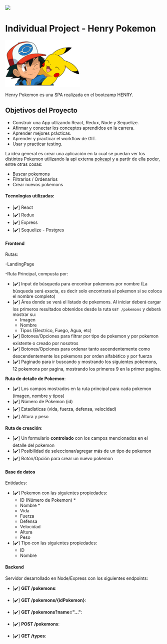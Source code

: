 <p align='left'>
    <img src='https://static.wixstatic.com/media/85087f_0d84cbeaeb824fca8f7ff18d7c9eaafd~mv2.png/v1/fill/w_160,h_30,al_c,q_85,usm_0.66_1.00_0.01/Logo_completo_Color_1PNG.webp' </img>
</p>

# Individual Project - Henry Pokemon

<p align="left">
  <img height="150" src="./pokemon.png" />
</p>

Henry Pokemon es una SPA realizada en el bootcamp HENRY. 

## Objetivos del Proyecto

- Construir una App utlizando React, Redux, Node y Sequelize.
- Afirmar y conectar los conceptos aprendidos en la carrera.
- Aprender mejores prácticas.
- Aprender y practicar el workflow de GIT.
- Usar y practicar testing.


La idea general es crear una aplicación en la cual se puedan ver los distintos Pokemon utilizando la api externa [pokeapi](https://pokeapi.co/) y a partir de ella poder, entre otras cosas:

  - Buscar pokemons
  - Filtrarlos / Ordenarlos
  - Crear nuevos pokemons


#### Tecnologías utilizadas:
- [✔️] React
- [✔️] Redux
- [✔️] Express
- [✔️] Sequelize - Postgres


#### Frontend

Rutas:

-LandingPage

-Ruta Principal, compusta por:
- [✔️] Input de búsqueda para encontrar pokemons por nombre (La búsqueda será exacta, es decir solo encontrará al pokemon si se coloca el nombre completo)
- [✔️] Área donde se verá el listado de pokemons. Al iniciar deberá cargar los primeros resultados obtenidos desde la ruta `GET /pokemons` y deberá mostrar su:
  - Imagen
  - Nombre
  - Tipos (Electrico, Fuego, Agua, etc)
- [✔️] Botones/Opciones para filtrar por tipo de pokemon y por pokemon existente o creado por nosotros
- [✔️] Botones/Opciones para ordenar tanto ascendentemente como descendentemente los pokemons por orden alfabético y por fuerza
- [✔️] Paginado para ir buscando y mostrando los siguientes pokemons, 12 pokemons por pagina, mostrando los primeros 9 en la primer pagina.


__Ruta de detalle de Pokemon__:
- [✔️] Los campos mostrados en la ruta principal para cada pokemon (imagen, nombre y tipos)
- [✔️] Número de Pokemon (id)
- [✔️] Estadísticas (vida, fuerza, defensa, velocidad)
- [✔️] Altura y peso

__Ruta de creación__:
- [✔️] Un formulario __controlado__ con los campos mencionados en el detalle del pokemon
- [✔️] Posibilidad de seleccionar/agregar más de un tipo de pokemon
- [✔️] Botón/Opción para crear un nuevo pokemon

#### Base de datos

Entidades:

- [✔️] Pokemon con las siguientes propiedades:
  - ID (Número de Pokemon) *
  - Nombre *
  - Vida
  - Fuerza
  - Defensa
  - Velocidad
  - Altura
  - Peso
- [✔️] Tipo con las siguientes propiedades:
  - ID
  - Nombre


#### Backend

Servidor desarrollado en Node/Express con los siguientes endpoints:

- [✔️] __GET /pokemons__:
 
- [✔️] __GET /pokemons/{idPokemon}__:
 
- [✔️] __GET /pokemons?name="..."__:
  
- [✔️] __POST /pokemons__:
  
- [✔️] __GET /types__:
 
